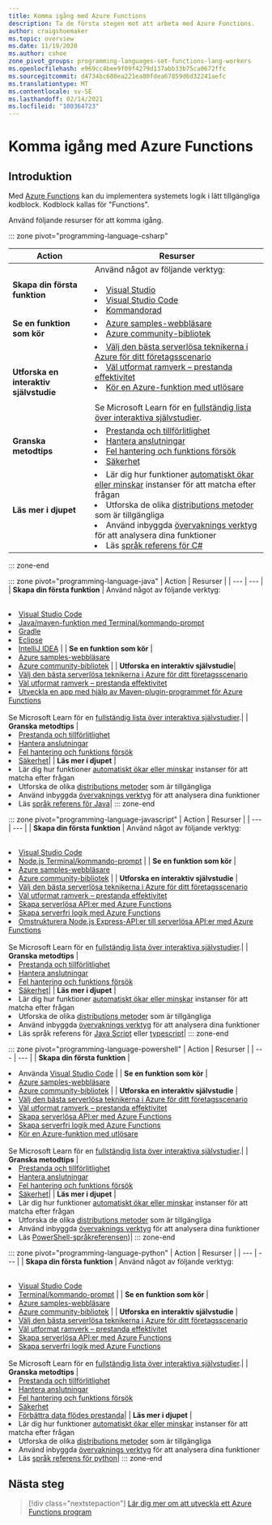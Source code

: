 ```yaml
---
title: Komma igång med Azure Functions
description: Ta de första stegen mot att arbeta med Azure Functions.
author: craigshoemaker
ms.topic: overview
ms.date: 11/19/2020
ms.author: cshoe
zone_pivot_groups: programming-languages-set-functions-lang-workers
ms.openlocfilehash: e969cc4bee9f09f4279d137abb33b75ca0672ffc
ms.sourcegitcommit: d4734bc680ea221ea80fdea67859d6d32241aefc
ms.translationtype: MT
ms.contentlocale: sv-SE
ms.lasthandoff: 02/14/2021
ms.locfileid: "100364723"
---
```

# <a name="getting-started-with-azure-functions"></a>Komma igång med Azure Functions

## <a name="introduction"></a>Introduktion

Med [Azure Functions](./functions-overview.md) kan du implementera systemets logik i lätt tillgängliga kodblock. Kodblock kallas för "Functions".

Använd följande resurser för att komma igång.

::: zone pivot="programming-language-csharp"

| Action | Resurser |
| --- | --- |
| **Skapa din första funktion** | Använd något av följande verktyg:<br><br><li>[Visual Studio](./functions-create-your-first-function-visual-studio.md)<li>[Visual Studio Code](./create-first-function-vs-code-csharp.md)<li>[Kommandorad](./create-first-function-cli-csharp.md) |
| **Se en funktion som kör** | <li>[Azure samples-webbläsare](/samples/browse/?expanded=azure&languages=csharp&products=azure-functions)<li>[Azure community-bibliotek](https://www.serverlesslibrary.net/?technology=Functions%202.x&language=C%23) |
| **Utforska en interaktiv självstudie**| <li>[Välj den bästa serverlösa teknikerna i Azure för ditt företagsscenario](/learn/modules/serverless-fundamentals/)<li>[Väl utformat ramverk – prestanda effektivitet](/learn/modules/azure-well-architected-performance-efficiency/)<li>[Kör en Azure-funktion med utlösare](/learn/modules/execute-azure-function-with-triggers/) <br><br>Se Microsoft Learn för en [fullständig lista över interaktiva självstudier](/learn/browse/?expanded=azure&products=azure-functions).|
| **Granska metodtips** |<li>[Prestanda och tillförlitlighet](./functions-best-practices.md)<li>[Hantera anslutningar](./manage-connections.md)<li>[Fel hantering och funktions försök](./functions-bindings-error-pages.md?tabs=csharp)<li>[Säkerhet](./security-concepts.md)|
| **Läs mer i djupet** | <li>Lär dig hur funktioner [automatiskt ökar eller minskar](./functions-scale.md) instanser för att matcha efter frågan<li>Utforska de olika [distributions metoder](./functions-deployment-technologies.md) som är tillgängliga<li>Använd inbyggda [övervaknings verktyg](./functions-monitoring.md) för att analysera dina funktioner<li>Läs [språk referens för C#](./functions-dotnet-class-library.md)|

::: zone-end

::: zone pivot="programming-language-java"
| Action | Resurser |
| --- | --- |
| **Skapa din första funktion** | Använd något av följande verktyg:<br><br><li>[Visual Studio Code](./create-first-function-vs-code-java.md)<li>[Java/maven-funktion med Terminal/kommando-prompt](./create-first-function-cli-java.md)<li>[Gradle](./functions-create-first-java-gradle.md)<li>[Eclipse](./functions-create-maven-eclipse.md)<li>[IntelliJ IDEA](./functions-create-maven-intellij.md) |
| **Se en funktion som kör** | <li>[Azure samples-webbläsare](/samples/browse/?expanded=azure&languages=java&products=azure-functions)<li>[Azure community-bibliotek](https://www.serverlesslibrary.net/?technology=Functions%202.x&language=Java) |
| **Utforska en interaktiv självstudie**| <li>[Välj den bästa serverlösa teknikerna i Azure för ditt företagsscenario](/learn/modules/serverless-fundamentals/)<li>[Väl utformat ramverk – prestanda effektivitet](/learn/modules/azure-well-architected-performance-efficiency/)<li>[Utveckla en app med hjälp av Maven-plugin-programmet för Azure Functions](/learn/modules/develop-azure-functions-app-with-maven-plugin/) <br><br>Se Microsoft Learn för en [fullständig lista över interaktiva självstudier](/learn/browse/?expanded=azure&products=azure-functions).|
| **Granska metodtips** |<li>[Prestanda och tillförlitlighet](./functions-best-practices.md)<li>[Hantera anslutningar](./manage-connections.md)<li>[Fel hantering och funktions försök](./functions-bindings-error-pages.md?tabs=java)<li>[Säkerhet](./security-concepts.md)|
| **Läs mer i djupet** | <li>Lär dig hur funktioner [automatiskt ökar eller minskar](./functions-scale.md) instanser för att matcha efter frågan<li>Utforska de olika [distributions metoder](./functions-deployment-technologies.md) som är tillgängliga<li>Använd inbyggda [övervaknings verktyg](./functions-monitoring.md) för att analysera dina funktioner<li>Läs [språk referens för Java](./functions-reference-java.md)|
::: zone-end

::: zone pivot="programming-language-javascript"
| Action | Resurser |
| --- | --- |
| **Skapa din första funktion** | Använd något av följande verktyg:<br><br><li>[Visual Studio Code](./create-first-function-vs-code-node.md)<li>[Node.js Terminal/kommando-prompt](./create-first-function-cli-java.md) |
| **Se en funktion som kör** | <li>[Azure samples-webbläsare](/samples/browse/?expanded=azure&languages=javascript%2ctypescript&products=azure-functions)<li>[Azure community-bibliotek](https://www.serverlesslibrary.net/?technology=Functions%202.x&language=JavaScript%2CTypeScript) |
| **Utforska en interaktiv självstudie** | <li>[Välj den bästa serverlösa teknikerna i Azure för ditt företagsscenario](/learn/modules/serverless-fundamentals/)<li>[Väl utformat ramverk – prestanda effektivitet](/learn/modules/azure-well-architected-performance-efficiency/)<li>[Skapa serverlösa API:er med Azure Functions](/learn/modules/build-api-azure-functions/)<li>[Skapa serverfri logik med Azure Functions](/learn/modules/create-serverless-logic-with-azure-functions/)<li>[Omstrukturera Node.js Express-API:er till serverlösa API:er med Azure Functions](/learn/modules/shift-nodejs-express-apis-serverless/) <br><br>Se Microsoft Learn för en [fullständig lista över interaktiva självstudier](/learn/browse/?expanded=azure&products=azure-functions).|
| **Granska metodtips** |<li>[Prestanda och tillförlitlighet](./functions-best-practices.md)<li>[Hantera anslutningar](./manage-connections.md)<li>[Fel hantering och funktions försök](./functions-bindings-error-pages.md?tabs=javascript)<li>[Säkerhet](./security-concepts.md)|
| **Läs mer i djupet** | <li>Lär dig hur funktioner [automatiskt ökar eller minskar](./functions-scale.md) instanser för att matcha efter frågan<li>Utforska de olika [distributions metoder](./functions-deployment-technologies.md) som är tillgängliga<li>Använd inbyggda [övervaknings verktyg](./functions-monitoring.md) för att analysera dina funktioner<li>Läs språk referens för [Java Script](./functions-reference-node.md) eller [typescript](./functions-reference-node.md#typescript)|
::: zone-end

::: zone pivot="programming-language-powershell"
| Action | Resurser |
| --- | --- |
| **Skapa din första funktion** | <li>Använda [Visual Studio Code](./create-first-function-vs-code-powershell.md) |
| **Se en funktion som kör** | <li>[Azure samples-webbläsare](/samples/browse/?expanded=azure&languages=powershell&products=azure-functions)<li>[Azure community-bibliotek](https://www.serverlesslibrary.net/?technology=Functions%202.x&language=PowerShell) |
| **Utforska en interaktiv självstudie** | <li>[Välj den bästa serverlösa teknikerna i Azure för ditt företagsscenario](/learn/modules/serverless-fundamentals/)<li>[Väl utformat ramverk – prestanda effektivitet](/learn/modules/azure-well-architected-performance-efficiency/)<li>[Skapa serverlösa API:er med Azure Functions](/learn/modules/build-api-azure-functions/)<li>[Skapa serverfri logik med Azure Functions](/learn/modules/create-serverless-logic-with-azure-functions/)<li>[Kör en Azure-funktion med utlösare](/learn/modules/execute-azure-function-with-triggers/) <br><br>Se Microsoft Learn för en [fullständig lista över interaktiva självstudier](/learn/browse/?expanded=azure&products=azure-functions).|
| **Granska metodtips** |<li>[Prestanda och tillförlitlighet](./functions-best-practices.md)<li>[Hantera anslutningar](./manage-connections.md)<li>[Fel hantering och funktions försök](./functions-bindings-error-pages.md?tabs=powershell)<li>[Säkerhet](./security-concepts.md)|
| **Läs mer i djupet** | <li>Lär dig hur funktioner [automatiskt ökar eller minskar](./functions-scale.md) instanser för att matcha efter frågan<li>Utforska de olika [distributions metoder](./functions-deployment-technologies.md) som är tillgängliga<li>Använd inbyggda [övervaknings verktyg](./functions-monitoring.md) för att analysera dina funktioner<li>Läs [PowerShell-språkreferensen](./functions-reference-powershell.md))|
::: zone-end

::: zone pivot="programming-language-python"
| Action | Resurser |
| --- | --- |
| **Skapa din första funktion** | Använd något av följande verktyg:<br><br><li>[Visual Studio Code](./create-first-function-vs-code-csharp.md?pivots=programming-language-python)<li>[Terminal/kommando-prompt](./create-first-function-cli-csharp.md?pivots=programming-language-python) |
| **Se en funktion som kör** | <li>[Azure samples-webbläsare](/samples/browse/?expanded=azure&languages=python&products=azure-functions)<li>[Azure community-bibliotek](https://www.serverlesslibrary.net/?technology=Functions%202.x&language=Python) |
| **Utforska en interaktiv självstudie** | <li>[Välj den bästa serverlösa teknikerna i Azure för ditt företagsscenario](/learn/modules/serverless-fundamentals/)<li>[Väl utformat ramverk – prestanda effektivitet](/learn/modules/azure-well-architected-performance-efficiency/)<li>[Skapa serverlösa API:er med Azure Functions](/learn/modules/build-api-azure-functions/)<li>[Skapa serverfri logik med Azure Functions](/learn/modules/create-serverless-logic-with-azure-functions/) <br><br>Se Microsoft Learn för en [fullständig lista över interaktiva självstudier](/learn/browse/?expanded=azure&products=azure-functions).|
| **Granska metodtips** |<li>[Prestanda och tillförlitlighet](./functions-best-practices.md)<li>[Hantera anslutningar](./manage-connections.md)<li>[Fel hantering och funktions försök](./functions-bindings-error-pages.md?tabs=python)<li>[Säkerhet](./security-concepts.md)<li>[Förbättra data flödes prestanda](./python-scale-performance-reference.md)|
| **Läs mer i djupet** | <li>Lär dig hur funktioner [automatiskt ökar eller minskar](./functions-scale.md) instanser för att matcha efter frågan<li>Utforska de olika [distributions metoder](./functions-deployment-technologies.md) som är tillgängliga<li>Använd inbyggda [övervaknings verktyg](./functions-monitoring.md) för att analysera dina funktioner<li>Läs [språk referens för python](./functions-reference-python.md)|
::: zone-end

## <a name="next-steps"></a>Nästa steg

> [!div class="nextstepaction"]
> [Lär dig mer om att utveckla ett Azure Functions program](./functions-reference.md)
